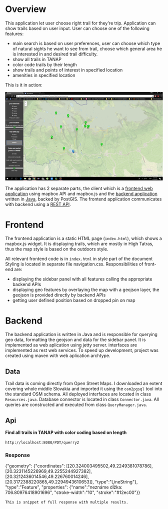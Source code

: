 # Overview

This application let user choose right trail for they're trip. Application can show trails based on user input. 
User can choose one of the following features:
- main search is based on user preferences, user can choose which type of natural sights he want to see from trail, choose which general area he is interested in and desired trail difficulty.
- show all trails in TANAP
- color code trails by their length
- show trails and points of interest in specified location
- amenities in specified location

This is it in action:

![Screenshot](screenshot.png)

The application has 2 separate parts, the client which is a [frontend web application](#frontend) using mapbox API and mapbox.js and the [backend application](#backend) written in [Java](http://www.oracle.com/technetwork/java/javase/downloads/jdk8-downloads-2133151.html), backed by PostGIS. The frontend application communicates with backend using a [REST API](#api).

# Frontend

The frontend application is a static HTML page (`index.html`), which shows a mapbox.js widget. It is displaying trails, which are mostly in High Tatras, thus the map style is based on the outdoors style. 

All relevant frontend code is in `index.html` in style part of the document Styling is located in separate file navigation.css. Responsibilities of front-end are:
- displaying the sidebar panel with all features calling the appropriate backend APIs
- displaying geo features by overlaying the map with a geojson layer, the geojson is provided directly by backend APIs
- getting user defined position based on dropped pin on map

# Backend

The backend application is written in Java and is responsible for querying geo data, formatting the geojson and data for the sidebar panel.
It is implemented as web aplication using jetty server. interfaces are implemented as rest web services. To speed up development, project was created using maven with web aplication archtype.

## Data

Trail data is coming directly from Open Street Maps. I downloaded an extent covering whole middle Slovakia and imported it using the `osm2pgsql` tool into the standard OSM schema. All deployed interfaces are located in class `Resources.java`. Database connector is located in class `Connector.java`. All queries are constructed and executed from class `QueryManager.java`. 


## Api

**Find all trails in TANAP with color coding based on length**

`http://localhost:8080/PDT/querry2`

### Response

{"geometry":
{"coordinates":
[[20.324003495502,49.2249381078786],
[20.3231145226969,49.2255244927382],
[20.3212436014546,49.226760014246],
[20.3172388220865,49.2294943610653]],
"type":"LineString"},
"type":"Feature",
"properties":
{"name":"neznáme dĺžka: 706.80976418901696",
"stroke-width":"10",
"stroke":"#12ec00"}}

```
This is snippet of full response with multiple results.
